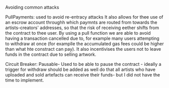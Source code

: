 Avoiding common attacks

PullPayments: used to avoid re-entracy attacks
    It also allows for thee use of an escrow account throughh which paymnts are routed from towards the artists-creators' addresses, so that the risk of receiving eether shifts from the contract to thee user. By using a pull function 
    we are able to avoid having a transaction cancelled due to, for example many users attempting to withdraw at once (for examplle the accumulated gas fees could be higher than what hte constract can pay). It also incentivises the users not to leave funds in the contract due to selling artwork.

Circuit Breaker: Pausable- 
    Used to be able to pause the contract - ideally a trigger for withdraw should be added as well 
    do that all artists who have uploaded and sold artefacts can receive their funds- but I did not have the time to implement. 



